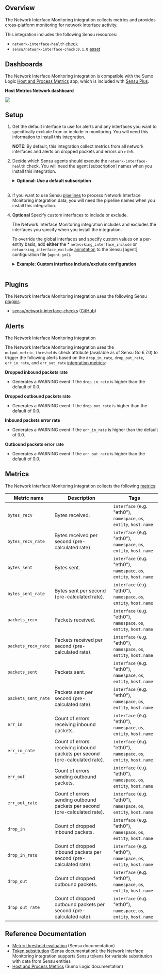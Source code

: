 ## Overview

<!-- Sensu Integration description; supports markdown -->

The Network Interface Monitoring integration collects metrics and provides cross-platform monitoring for network interface activity.

<!-- Provide a high level overview of the integration contents (e.g. checks, filters, mutators, handlers, assets, etc) -->

This integration includes the following Sensu resources:

- `network-interface-health` [check]
- `sensu/network-interface-check:0.1.0` [asset]

## Dashboards

<!-- List of supported dashboards w/ screenshots (supports png, jpeg, and gif images; relative paths only; e.g. `![](img/dashboard-1.png)` )-->

The Network Interface Monitoring integration is compatible with the Sumo Logic [Host and Process Metrics][sumo-host-app] app, which is included with [Sensu Plus][sensu-plus].

**Host Metrics Network dashboard**

![](img/dashboard.png)

## Setup

<!-- Sensu Integration setup instructions, including Sensu agent configuration and external component configuration -->
<!-- EXAMPLE: what configuration (if any) is required in a third-party service to enable monitoring? -->

1. Get the default interface to use for alerts and any interfaces you want to specifically exclude from or include in monitoring. You will need this information to install this integration.

   **NOTE**: By default, this integration collect metrics from all network interfaces and alerts on dropped packets and errors on `eth0`.

1. Decide which Sensu agents should execute the `network-interface-health` check. You will need the agent [subscription] names when you install this integration.

   <details><summary><strong>Optional: Use a default subscription</strong></summary>

   This integration includes several built-in subscriptions as defaults:

   * `darwin`
   * `linux`
   * `windows`
   * `system/darwin`
   * `system/linux`
   * `system/windows`
   * `system`
   * `system/network`

   To use a default subscription, add it to the agents that should execute the `network-interface-health` check.

   </details>
   <br>

1. If you want to use Sensu [pipelines] to process Network Interface Monitoring integration data, you will need the pipeline names when you install this integration.

1. **Optional** Specify custom interfaces to include or exclude.

   The Network Interface Monitoring integration includes and excludes the interfaces you specify when you install the integration.

   To override the global interfaces and specify custom values on a per-entity basis, add **either** the * `networking_interface_include` or `networking_interface_exclude` [annotation] to the Sensu [agent] configuration file (`agent.yml`).

   <details><summary><strong>Example: Custom interface include/exclude configuration</strong></summary>

   ```yaml
   annotations:
     networking_interface_include: eth0
   ```

   ```yaml
   annotations:
     networking_interface_exclude: lo
   ```

   **NOTE**: Do not use both annotations at the same time. Use only one or the other.

   </details>
   <br>

## Plugins

<!-- Links to any Sensu Integration dependencies (i.e. Sensu Plugins) -->

The Network Interface Monitoring integration uses the following Sensu [plugins]:

- [sensu/network-interface-checks][network-interface-checks-bonsai] ([GitHub][network-interface-checks-github])

## Alerts

<!-- List of all alerts generated by this integration. -->

The Network Interface Monitoring integration

The Network Interface Monitoring integration uses the `output_metric_thresholds` check attribute (available as of Sensu Go 6.7.0) to trigger the following alerts based on the `drop_in_rate`, `drop_out_rate`, `err_in_rate`, and `err_out_rate` [integration metrics]:

**Dropped inbound packets rate**

- Generates a WARNING event if the `drop_in_rate` is higher than the default of 0.0.

**Dropped outbound packets rate**

- Generates a WARNING event if the `drop_out_rate` is higher than the default of 0.0.

**Inbound packets error rate**

- Generates a WARNING event if the `err_in_rate` is higher than the default of 0.0.

**Outbound packets error rate**

- Generates a WARNING event if the `err_out_rate` is higher than the default of 0.0.

## Metrics

<!-- List of all metrics or events collected by this integration. -->

The Network Interface Monitoring integration collects the following [metrics]:

Metric name | Description | Tags
----------- | ----------- | ----
`bytes_recv` | Bytes received. | `interface` (e.g. "eth0"), `namespace`, `os`, `entity`, `host.name`
`bytes_recv_rate` | Bytes received per second (pre-calculated rate). | `interface` (e.g. "eth0"), `namespace`, `os`, `entity`, `host.name`
`bytes_sent` | Bytes sent. | `interface` (e.g. "eth0"), `namespace`, `os`, `entity`, `host.name`
`bytes_sent_rate` | Bytes sent per second (pre-calculated rate). | `interface` (e.g. "eth0"), `namespace`, `os`, `entity`, `host.name`
`packets_recv` | Packets received. | `interface` (e.g. "eth0"), `namespace`, `os`, `entity`, `host.name`
`packets_recv_rate` | Packets received per second (pre-calculated rate). | `interface` (e.g. "eth0"), `namespace`, `os`, `entity`, `host.name`
`packets_sent` | Packets sent. | `interface` (e.g. "eth0"), `namespace`, `os`, `entity`, `host.name`
`packets_sent_rate` | Packets sent per second (pre-calculated rate). | `interface` (e.g. "eth0"), `namespace`, `os`, `entity`, `host.name`
`err_in` | Count of errors receiving inbound packets. | `interface` (e.g. "eth0"), `namespace`, `os`, `entity`, `host.name`
`err_in_rate` | Count of errors receiving inbound packets per second (pre-calculated rate). | `interface` (e.g. "eth0"), `namespace`, `os`, `entity`, `host.name`
`err_out` | Count of errors sending outbound packets. | `interface` (e.g. "eth0"), `namespace`, `os`, `entity`, `host.name`
`err_out_rate` | Count of errors sending outbound packets per second (pre-calculated rate). | `interface` (e.g. "eth0"), `namespace`, `os`, `entity`, `host.name`
`drop_in` | Count of dropped inbound packets. | `interface` (e.g. "eth0"), `namespace`, `os`, `entity`, `host.name`
`drop_in_rate` | Count of dropped inbound packets per second (pre-calculated rate). | `interface` (e.g. "eth0"), `namespace`, `os`, `entity`, `host.name`
`drop_out` | Count of dropped outbound packets. | `interface` (e.g. "eth0"), `namespace`, `os`, `entity`, `host.name`
`drop_out_rate` | Count of dropped outbound packets per second (pre-calculated rate). | `interface` (e.g. "eth0"), `namespace`, `os`, `entity`, `host.name`

## Reference Documentation

<!-- Please provide links to any relevant reference documentation to help users learn more and/or troubleshoot this integration; specifically including any third-party software documentation. -->

* [Metric threshold evaluation] (Sensu documentation)
* [Token substitution] (Sensu documentation): the Network Interface Monitoring integration supports Sensu tokens for variable substitution with data from Sensu entities
* [Host and Process Metrics][sumo-host-app] (Sumo Logic documentation)


<!-- Links -->
[check]: https://docs.sensu.io/sensu-go/latest/observability-pipeline/observe-schedule/checks/
[asset]: https://docs.sensu.io/sensu-go/latest/plugins/assets/
[subscriptions]: https://docs.sensu.io/sensu-go/latest/observability-pipeline/observe-schedule/subscriptions/
[agents]: https://docs.sensu.io/sensu-go/latest/observability-pipeline/observe-schedule/agent/
[annotation]: https://docs.sensu.io/sensu-go/latest/observability-pipeline/observe-schedule/agent/#general-configuration-flags
[plugins]: https://docs.sensu.io/sensu-go/latest/plugins/
[metrics]: https://docs.sensu.io/sensu-go/latest/observability-pipeline/observe-schedule/metrics/
[handler]: https://docs.sensu.io/sensu-go/latest/observability-pipeline/observe-process/handlers/
[Token substitution]: https://docs.sensu.io/sensu-go/latest/observability-pipeline/observe-schedule/tokens/
[sensu-plus]: https://sensu.io/features/analytics
[sumo-host-app]: https://help.sumologic.com/07Sumo-Logic-Apps/14Hosts_and_Operating_Systems/Host_and_Process_Metrics
[network-interface-checks-bonsai]: https://bonsai.sensu.io/assets/sensu/network-interface-checks
[network-interface-checks-github]: https://github.com/sensu/network-interface-checks
[Metric threshold evaluation]: https://docs.sensu.io/sensu-go/latest/observability-pipeline/observe-schedule/metrics/#metric-threshold-evaluation
[integration metrics]: #metrics
[pipelines]: https://docs.sensu.io/sensu-go/latest/observability-pipeline/observe-process/pipelines/
